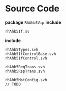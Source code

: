 # Source Code

**package** `RhAhb5Vip`
**include**
```
rhAhb5If.sv
```
**include**
```
rhAhb5Types.svh
rhAhb5IfControlBase.svh
rhAhb5IfControl.svh

rhAhb5ReqTrans.svh
rhAhb5RspTrans.svh

rhAhb5MstConfig.svh
// TODO
```